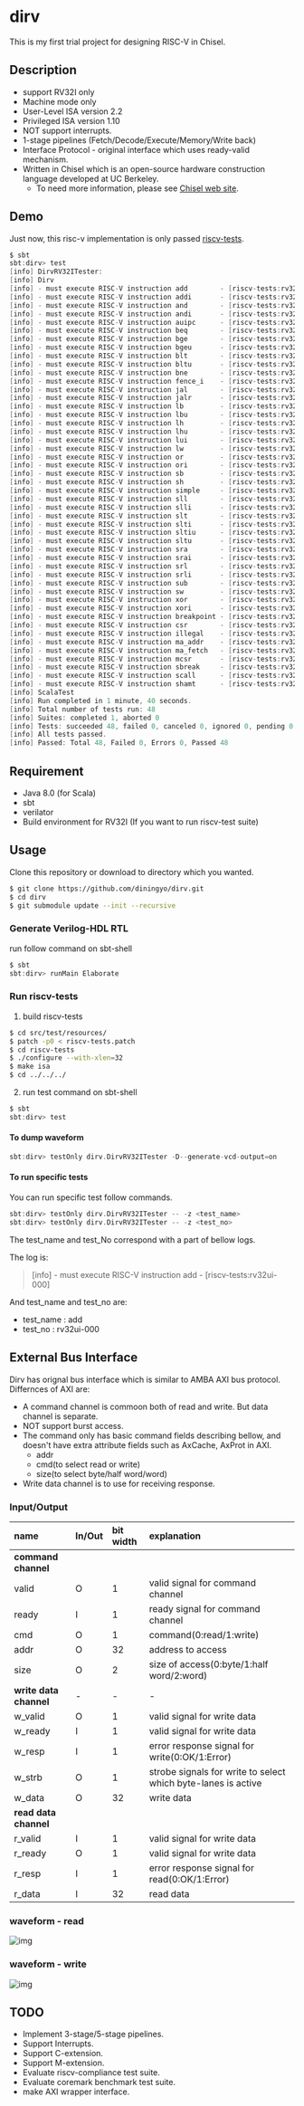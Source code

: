 # dirv

This is my first trial project for designing RISC-V in Chisel.

## Description

- support RV32I only
- Machine mode only
- User-Level ISA version 2.2
- Privileged ISA version 1.10
- NOT support interrupts.
- 1-stage pipelines (Fetch/Decode/Execute/Memory/Write back)
- Interface Protocol - original interface which uses ready-valid mechanism.
- Written in Chisel which is an open-source hardware construction language developed at UC Berkeley.
  - To need more information, please see [Chisel web site](https://chisel.eecs.berkeley.edu/).

## Demo

Just now, this risc-v implementation is only passed [riscv-tests](https://github.com/riscv/riscv-tests).

```scala
$ sbt
sbt:dirv> test
[info] DirvRV32ITester:
[info] Dirv
[info] - must execute RISC-V instruction add        - [riscv-tests:rv32ui-000]
[info] - must execute RISC-V instruction addi       - [riscv-tests:rv32ui-001]
[info] - must execute RISC-V instruction and        - [riscv-tests:rv32ui-002]
[info] - must execute RISC-V instruction andi       - [riscv-tests:rv32ui-003]
[info] - must execute RISC-V instruction auipc      - [riscv-tests:rv32ui-004]
[info] - must execute RISC-V instruction beq        - [riscv-tests:rv32ui-005]
[info] - must execute RISC-V instruction bge        - [riscv-tests:rv32ui-006]
[info] - must execute RISC-V instruction bgeu       - [riscv-tests:rv32ui-007]
[info] - must execute RISC-V instruction blt        - [riscv-tests:rv32ui-008]
[info] - must execute RISC-V instruction bltu       - [riscv-tests:rv32ui-009]
[info] - must execute RISC-V instruction bne        - [riscv-tests:rv32ui-010]
[info] - must execute RISC-V instruction fence_i    - [riscv-tests:rv32ui-011]
[info] - must execute RISC-V instruction jal        - [riscv-tests:rv32ui-012]
[info] - must execute RISC-V instruction jalr       - [riscv-tests:rv32ui-013]
[info] - must execute RISC-V instruction lb         - [riscv-tests:rv32ui-014]
[info] - must execute RISC-V instruction lbu        - [riscv-tests:rv32ui-015]
[info] - must execute RISC-V instruction lh         - [riscv-tests:rv32ui-016]
[info] - must execute RISC-V instruction lhu        - [riscv-tests:rv32ui-017]
[info] - must execute RISC-V instruction lui        - [riscv-tests:rv32ui-018]
[info] - must execute RISC-V instruction lw         - [riscv-tests:rv32ui-019]
[info] - must execute RISC-V instruction or         - [riscv-tests:rv32ui-020]
[info] - must execute RISC-V instruction ori        - [riscv-tests:rv32ui-021]
[info] - must execute RISC-V instruction sb         - [riscv-tests:rv32ui-022]
[info] - must execute RISC-V instruction sh         - [riscv-tests:rv32ui-023]
[info] - must execute RISC-V instruction simple     - [riscv-tests:rv32ui-024]
[info] - must execute RISC-V instruction sll        - [riscv-tests:rv32ui-025]
[info] - must execute RISC-V instruction slli       - [riscv-tests:rv32ui-026]
[info] - must execute RISC-V instruction slt        - [riscv-tests:rv32ui-027]
[info] - must execute RISC-V instruction slti       - [riscv-tests:rv32ui-028]
[info] - must execute RISC-V instruction sltiu      - [riscv-tests:rv32ui-029]
[info] - must execute RISC-V instruction sltu       - [riscv-tests:rv32ui-030]
[info] - must execute RISC-V instruction sra        - [riscv-tests:rv32ui-031]
[info] - must execute RISC-V instruction srai       - [riscv-tests:rv32ui-032]
[info] - must execute RISC-V instruction srl        - [riscv-tests:rv32ui-033]
[info] - must execute RISC-V instruction srli       - [riscv-tests:rv32ui-034]
[info] - must execute RISC-V instruction sub        - [riscv-tests:rv32ui-035]
[info] - must execute RISC-V instruction sw         - [riscv-tests:rv32ui-036]
[info] - must execute RISC-V instruction xor        - [riscv-tests:rv32ui-037]
[info] - must execute RISC-V instruction xori       - [riscv-tests:rv32ui-038]
[info] - must execute RISC-V instruction breakpoint - [riscv-tests:rv32mi-000]
[info] - must execute RISC-V instruction csr        - [riscv-tests:rv32mi-001]
[info] - must execute RISC-V instruction illegal    - [riscv-tests:rv32mi-002]
[info] - must execute RISC-V instruction ma_addr    - [riscv-tests:rv32mi-003]
[info] - must execute RISC-V instruction ma_fetch   - [riscv-tests:rv32mi-004]
[info] - must execute RISC-V instruction mcsr       - [riscv-tests:rv32mi-005]
[info] - must execute RISC-V instruction sbreak     - [riscv-tests:rv32mi-006]
[info] - must execute RISC-V instruction scall      - [riscv-tests:rv32mi-007]
[info] - must execute RISC-V instruction shamt      - [riscv-tests:rv32mi-008]
[info] ScalaTest
[info] Run completed in 1 minute, 40 seconds.
[info] Total number of tests run: 48
[info] Suites: completed 1, aborted 0
[info] Tests: succeeded 48, failed 0, canceled 0, ignored 0, pending 0
[info] All tests passed.
[info] Passed: Total 48, Failed 0, Errors 0, Passed 48
```

## Requirement

- Java 8.0 (for Scala)
- sbt
- verilator
- Build environment for RV32I (If you want to run riscv-test suite)

## Usage

Clone this repository or download to directory which you wanted.

```bash
$ git clone https://github.com/diningyo/dirv.git
$ cd dirv
$ git submodule update --init --recursive
```

### Generate Verilog-HDL RTL

run follow command on sbt-shell

```scala
$ sbt
sbt:dirv> runMain Elaborate
```

### Run riscv-tests

1. build riscv-tests

```bash
$ cd src/test/resources/
$ patch -p0 < riscv-tests.patch
$ cd riscv-tests
$ ./configure --with-xlen=32
$ make isa
$ cd ../../../
```

2. run test command on sbt-shell

```scala
$ sbt
sbt:dirv> test
```

#### To dump waveform

```scala
sbt:dirv> testOnly dirv.DirvRV32ITester -D--generate-vcd-output=on
```

#### To run specific tests

You can run specific test follow commands.

```scala
sbt:dirv> testOnly dirv.DirvRV32ITester -- -z <test_name>
sbt:dirv> testOnly dirv.DirvRV32ITester -- -z <test_no>
```

The test_name and test_No correspond with a part of bellow logs.

The log is:

> \[info\] - must execute RISC-V instruction add        - \[riscv-tests:rv32ui-000\]

And test_name and test_no are:

 - test_name : add
 - test_no : rv32ui-000

## External Bus Interface

Dirv has orignal bus interface which is similar to AMBA AXI bus protocol.
Differnces of AXI are:

- A command channel is commoon both of read and write. But data channel is separate.
- NOT support burst access.
- The command only has basic command fields describing bellow, and doesn't have extra attribute fields such as AxCache, AxProt in AXI.
  - addr
  - cmd(to select read or write)
  - size(to select byte/half word/word)
- Write data channel is to use for receiving response.

### Input/Output

|name|In/Out|bit width|explanation|
|:----|:----|:----|:----|
|**command channel**||||
|valid|O|1|valid signal for command channel|
|ready|I|1|ready  signal for command channel|
|cmd|O|1|command(0:read/1:write)|
|addr|O|32|address to access|
|size|O|2|size of access(0:byte/1:half word/2:word)|
|**write data channel**|-|-|-|
|w_valid|O|1|valid signal for write data|
|w_ready|I|1|valid signal for write data|
|w_resp|I|1|error response signal for write(0:OK/1:Error)|
|w_strb|O|1|strobe signals for write to select which byte-lanes is active|
|w_data|O|32|write data|
|**read data channel**||||
|r_valid|I|1|valid signal for write data|
|r_ready|O|1|valid signal for write data|
|r_resp|I|1|error response signal for read(0:OK/1:Error)|
|r_data|I|32|read data|

### waveform - read

![img](./img/dirv_if_read.svg)

### waveform - write

![img](./img/dirv_if_write.svg)


## TODO

- Implement 3-stage/5-stage pipelines.
- Support Interrupts.
- Support C-extension.
- Support M-extension.
- Evaluate riscv-compliance test suite.
- Evaluate coremark benchmark test suite.
- make AXI wrapper interface.
